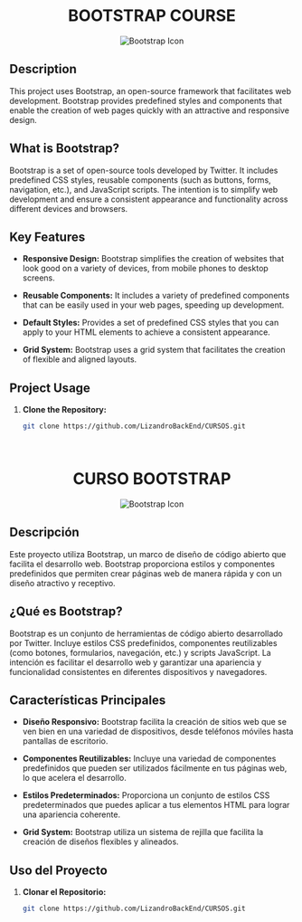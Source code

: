 <h1 align="center">BOOTSTRAP COURSE</h1>

<p align="center">
  <img src="https://www.vectorlogo.zone/logos/getbootstrap/getbootstrap-icon.svg" alt="Bootstrap Icon">
</p>

## Description

This project uses Bootstrap, an open-source framework that facilitates web development. Bootstrap provides predefined styles and components that enable the creation of web pages quickly with an attractive and responsive design.

## What is Bootstrap?

Bootstrap is a set of open-source tools developed by Twitter. It includes predefined CSS styles, reusable components (such as buttons, forms, navigation, etc.), and JavaScript scripts. The intention is to simplify web development and ensure a consistent appearance and functionality across different devices and browsers.

## Key Features

- **Responsive Design:** Bootstrap simplifies the creation of websites that look good on a variety of devices, from mobile phones to desktop screens.

- **Reusable Components:** It includes a variety of predefined components that can be easily used in your web pages, speeding up development.

- **Default Styles:** Provides a set of predefined CSS styles that you can apply to your HTML elements to achieve a consistent appearance.

- **Grid System:** Bootstrap uses a grid system that facilitates the creation of flexible and aligned layouts.

## Project Usage

1. **Clone the Repository:**
   ```bash
   git clone https://github.com/LizandroBackEnd/CURSOS.git

 
 <h1 align="center">CURSO BOOTSTRAP</h1>

<p align="center">
  <img src="https://www.vectorlogo.zone/logos/getbootstrap/getbootstrap-icon.svg" alt="Bootstrap Icon">
</p>


## Descripción

Este proyecto utiliza Bootstrap, un marco de diseño de código abierto que facilita el desarrollo web. Bootstrap proporciona estilos y componentes predefinidos que permiten crear páginas web de manera rápida y con un diseño atractivo y receptivo.

## ¿Qué es Bootstrap?

Bootstrap es un conjunto de herramientas de código abierto desarrollado por Twitter. Incluye estilos CSS predefinidos, componentes reutilizables (como botones, formularios, navegación, etc.) y scripts JavaScript. La intención es facilitar el desarrollo web y garantizar una apariencia y funcionalidad consistentes en diferentes dispositivos y navegadores.

## Características Principales

- **Diseño Responsivo:** Bootstrap facilita la creación de sitios web que se ven bien en una variedad de dispositivos, desde teléfonos móviles hasta pantallas de escritorio.

- **Componentes Reutilizables:** Incluye una variedad de componentes predefinidos que pueden ser utilizados fácilmente en tus páginas web, lo que acelera el desarrollo.

- **Estilos Predeterminados:** Proporciona un conjunto de estilos CSS predeterminados que puedes aplicar a tus elementos HTML para lograr una apariencia coherente.

- **Grid System:** Bootstrap utiliza un sistema de rejilla que facilita la creación de diseños flexibles y alineados.

## Uso del Proyecto

1. **Clonar el Repositorio:**
   ```bash
   git clone https://github.com/LizandroBackEnd/CURSOS.git

